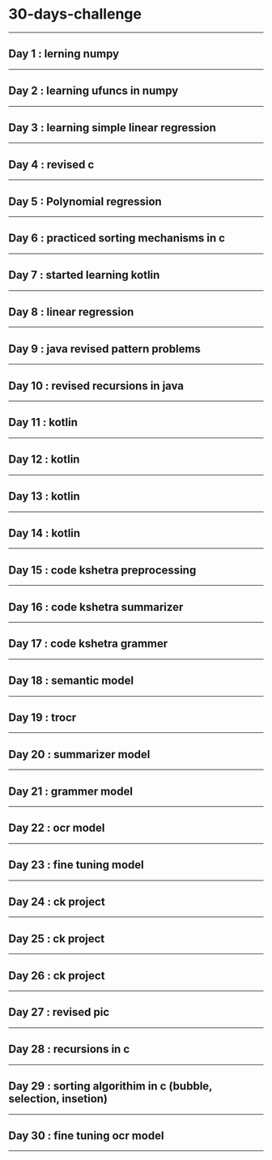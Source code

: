 # 30-days-challenge   
___                       
## Day 1 : lerning numpy      
___   
## Day 2 : learning ufuncs in numpy                        
___                      
## Day 3 : learning simple linear regression                           
___           
## Day 4 : revised c      
___       
## Day 5 : Polynomial regression                                       
___        
## Day 6 : practiced sorting mechanisms in c     
___ 
## Day 7 : started learning kotlin                
___           
## Day 8 : linear regression    
___                                
## Day 9 : java revised pattern problems 
___ 
## Day 10 : revised recursions in java
___
## Day 11 : kotlin 
___
## Day 12 : kotlin 
___       
## Day 13 : kotlin
___
## Day 14 : kotlin
___
## Day 15 : code kshetra preprocessing  
___
## Day 16 : code kshetra summarizer
___
## Day 17 : code kshetra grammer
___
## Day 18 : semantic model 
___
## Day 19 : trocr
___
## Day 20 : summarizer model 
___
## Day 21 : grammer model 
___
## Day 22 : ocr model

___
## Day 23 : fine tuning model
___
## Day 24 : ck project
___
## Day 25 : ck project
___
## Day 26 : ck project 
___
## Day 27 :  revised pic 
___
## Day 28 : recursions in c 
___
## Day 29 : sorting algorithim in c (bubble, selection, insetion)
___
## Day 30 : fine tuning ocr model 
___

